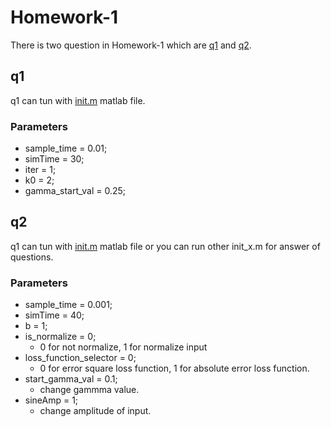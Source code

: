 # Homework-1
There is two question in Homework-1 which are [q1](./q1/) and [q2](./q2/).

## q1
q1 can tun with [init.m](./q1/init.m) matlab file.
### Parameters
- sample_time = 0.01;
- simTime = 30;
- iter = 1;
- k0 = 2;
- gamma_start_val = 0.25;

## q2
q1 can tun with [init.m](./q1/init.m) matlab file or you can run other init_x.m for answer of questions.

### Parameters
  - sample_time = 0.001;
  - simTime = 40;
  - b = 1;
  - is_normalize = 0; 
    - 0 for not normalize, 1 for normalize input 
  - loss_function_selector = 0;
    - 0 for error square loss function, 1 for absolute error loss function.
  - start_gamma_val = 0.1;
    - change gammma value.
  - sineAmp = 1;
    - change amplitude of input.


